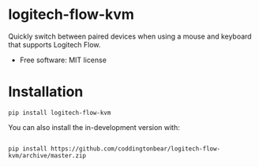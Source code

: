 # logitech-flow-kvm


Quickly switch between paired devices when using a mouse and keyboard that supports Logitech Flow.

* Free software: MIT license


# Installation

```
pip install logitech-flow-kvm
```

You can also install the in-development version with:

```

pip install https://github.com/coddingtonbear/logitech-flow-kvm/archive/master.zip

```
